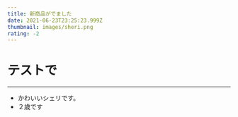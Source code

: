 ```yaml
---
title: 新商品がでました
date: 2021-06-23T23:25:23.999Z
thumbnail: images/sheri.png
rating: -2
---
```

# テストで
---
- かわいいシェリです。
- ２歳です

